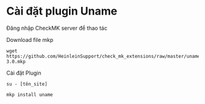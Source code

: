 # Cài đặt plugin Uname

Đăng nhập CheckMK server để thao tác

Download file mkp

```cd /tmp 
wget https://github.com/HeinleinSupport/check_mk_extensions/raw/master/uname/uname-3.0.mkp
```

Cài đặt Plugin

```
su - [tên_site]

mkp install uname
```

